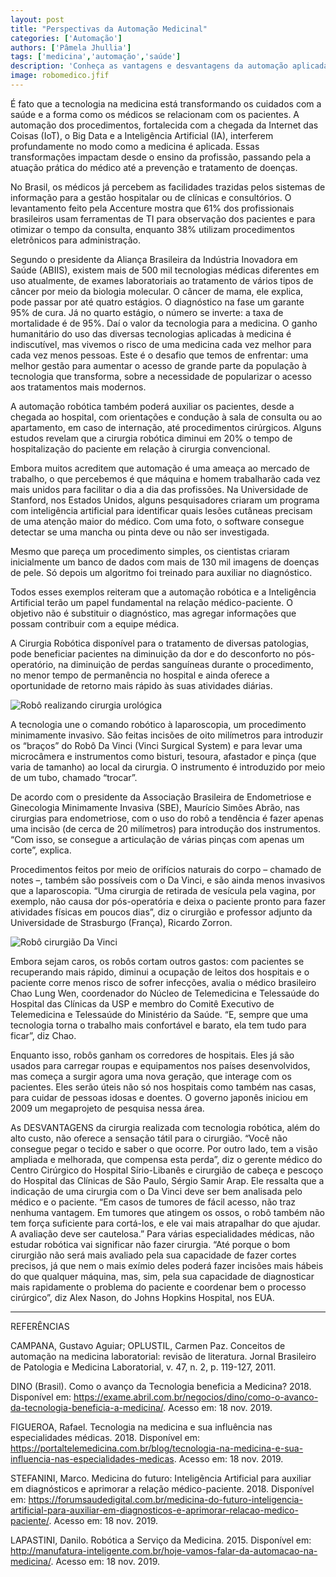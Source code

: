 ```yaml
---
layout: post
title: "Perspectivas da Automação Medicinal"
categories: ['Automação']
authors: ['Pâmela Jhullia'] 
tags: ['medicina','automação','saúde']
description: 'Conheça as vantagens e desvantagens da automação aplicada na medicina.'
image: robomedico.jfif
---
```


É fato que a tecnologia na medicina está transformando os cuidados com a saúde e a forma como os médicos se relacionam com os pacientes. A automação dos procedimentos, fortalecida com a chegada da Internet das Coisas (IoT), o Big Data e a Inteligência Artificial (IA), interferem profundamente no modo como a medicina é aplicada. Essas transformações impactam desde o ensino da profissão, passando pela a atuação prática do médico até a prevenção e tratamento de doenças.

No Brasil, os médicos já percebem as facilidades trazidas pelos sistemas de informação para a gestão hospitalar ou de clínicas e consultórios. O levantamento feito pela Accenture mostra que 61% dos profissionais brasileiros usam ferramentas de TI para observação dos pacientes e para otimizar o tempo da consulta, enquanto 38% utilizam procedimentos eletrônicos para administração.

Segundo o presidente da Aliança Brasileira da Indústria Inovadora em Saúde (ABIIS), existem mais de 500 mil tecnologias médicas diferentes em uso atualmente, de exames laboratoriais ao tratamento de vários tipos de câncer por meio da biologia molecular. O câncer de mama, ele explica, pode passar por até quatro estágios. O diagnóstico na fase um garante 95% de cura. Já no quarto estágio, o número se inverte: a taxa de mortalidade é de 95%. Daí o valor da tecnologia para a medicina. O ganho humanitário do uso das diversas tecnologias aplicadas à medicina é indiscutível, mas vivemos o risco de uma medicina cada vez melhor para cada vez menos pessoas. Este é o desafio que temos de enfrentar: uma melhor gestão para aumentar o acesso de grande parte da população à tecnologia que transforma, sobre a necessidade de popularizar o acesso aos tratamentos mais modernos.

A automação robótica também poderá auxiliar os pacientes, desde a chegada ao hospital, com orientações e condução à sala de consulta ou ao apartamento, em caso de internação, até procedimentos cirúrgicos. Alguns estudos revelam que a cirurgia robótica diminui em 20% o tempo de hospitalização do paciente em relação à cirurgia convencional.

Embora muitos acreditem que automação é uma ameaça ao mercado de trabalho, o que percebemos é que máquina e homem trabalharão cada vez mais unidos para facilitar o dia a dia das profissões. Na Universidade de Stanford, nos Estados Unidos, alguns pesquisadores criaram um programa com inteligência artificial para identificar quais lesões cutâneas precisam de uma atenção maior do médico. Com uma foto, o software consegue detectar se uma mancha ou pinta deve ou não ser investigada.

Mesmo que pareça um procedimento simples, os cientistas criaram inicialmente um banco de dados com mais de 130 mil imagens de doenças de pele. Só depois um algoritmo foi treinado para auxiliar no diagnóstico.

Todos esses exemplos reiteram que a automação robótica e a Inteligência Artificial terão um papel fundamental na relação médico-paciente. O objetivo não é substituir o diagnóstico, mas agregar informações que possam contribuir com a equipe médica.

A Cirurgia Robótica disponível para o tratamento de diversas patologias, pode beneficiar pacientes na diminuição da dor e do desconforto no pós-operatório, na diminuição de perdas sanguíneas durante o procedimento, no menor tempo de permanência no hospital e ainda oferece a oportunidade de retorno mais rápido às suas atividades diárias.

![Robô realizando cirurgia urológica](/42/images/post/robo4s.jpg)

A tecnologia une o comando robótico à laparoscopia, um procedimento minimamente invasivo. São feitas incisões de oito milímetros para introduzir os “braços” do Robô Da Vinci (Vinci Surgical System) e para levar uma microcâmera e instrumentos como bisturi, tesoura, afastador e pinça (que varia de tamanho) ao local da cirurgia. O instrumento é introduzido por meio de um tubo, chamado “trocar”.

De acordo com o presidente da Associação Brasileira de Endometriose e Ginecologia Minimamente Invasiva (SBE), Maurício Simões Abrão, nas cirurgias para endometriose, com o uso do robô a tendência é fazer apenas uma incisão (de cerca de 20 milímetros) para introdução dos instrumentos. “Com isso, se consegue a articulação de várias pinças com apenas um corte”, explica.

Procedimentos feitos por meio de orifícios naturais do corpo – chamado de notes –, também são possíveis com o Da Vinci, e são ainda menos invasivos que a laparoscopia. “Uma cirurgia de retirada de vesícula pela vagina, por exemplo, não causa dor pós-operatória e deixa o paciente pronto para fazer atividades físicas em poucos dias”, diz o cirurgião e professor adjunto da Universidade de Strasburgo (França), Ricardo Zorron.

![Robô cirurgião Da Vinci](/42/images/post/davinci.jfif)

Embora sejam caros, os robôs cortam outros gastos: com pacientes se recuperando mais rápido, diminui a ocupação de leitos dos hospitais e o paciente corre menos risco de sofrer infecções, avalia o médico brasileiro Chao Lung Wen, coordenador do Núcleo de Telemedicina e Telessaúde do Hospital das Clínicas da USP e membro do Comitê Executivo de Telemedicina e Telessaúde do Ministério da Saúde. “E, sempre que uma tecnologia torna o trabalho mais confortável e barato, ela tem tudo para ficar”, diz Chao.

Enquanto isso, robôs ganham os corredores de hospitais. Eles já são usados para carregar roupas e equipamentos nos países desenvolvidos, mas começa a surgir agora uma nova geração, que interage com os pacientes. Eles serão úteis não só nos hospitais como também nas casas, para cuidar de pessoas idosas e doentes. O governo japonês iniciou em 2009 um megaprojeto de pesquisa nessa área.

As DESVANTAGENS da cirurgia realizada com tecnologia robótica, além do alto custo, não oferece a sensação tátil para o cirurgião. “Você não consegue pegar o tecido e saber o que ocorre. Por outro lado, tem a visão ampliada e melhorada, que compensa esta perda”, diz o gerente médico do Centro Cirúrgico do Hospital Sírio-Libanês e cirurgião de cabeça e pescoço do Hospital das Clínicas de São Paulo, Sérgio Samir Arap. Ele ressalta que a indicação de uma cirurgia com o Da Vinci deve ser bem analisada pelo médico e o paciente. “Em casos de tumores de fácil acesso, não traz nenhuma vantagem. Em tumores que atingem os ossos, o robô também não tem força suficiente para cortá-los, e ele vai mais atrapalhar do que ajudar. A avaliação deve ser cautelosa.”
Para várias especialidades médicas, não estudar robótica vai significar não fazer cirurgia. “Até porque o bom cirurgião não será mais avaliado pela sua capacidade de fazer cortes precisos, já que nem o mais exímio deles poderá fazer incisões mais hábeis do que qualquer máquina, mas, sim, pela sua capacidade de diagnosticar mais rapidamente o problema do paciente e coordenar bem o processo cirúrgico”, diz Alex Nason, do Johns Hopkins Hospital, nos EUA.

___________________________________________________________________

REFERÊNCIAS

CAMPANA, Gustavo Aguiar; OPLUSTIL, Carmen Paz. Conceitos de automação na medicina laboratorial: revisão de literatura. Jornal Brasileiro de Patologia e Medicina Laboratorial, v. 47, n. 2, p. 119-127, 2011.

DINO (Brasil). Como o avanço da Tecnologia beneficia a Medicina? 2018. Disponível em: <https://exame.abril.com.br/negocios/dino/como-o-avanco-da-tecnologia-beneficia-a-medicina/>. Acesso em: 18 nov. 2019.

FIGUEROA, Rafael. Tecnologia na medicina e sua influência nas especialidades médicas. 2018. Disponível em: <https://portaltelemedicina.com.br/blog/tecnologia-na-medicina-e-sua-influencia-nas-especialidades-medicas>. Acesso em: 18 nov. 2019.

STEFANINI, Marco. Medicina do futuro: Inteligência Artificial para auxiliar em diagnósticos e aprimorar a relação médico-paciente. 2018. Disponível em: <https://forumsaudedigital.com.br/medicina-do-futuro-inteligencia-artificial-para-auxiliar-em-diagnosticos-e-aprimorar-relacao-medico-paciente/>. Acesso em: 18 nov. 2019.

LAPASTINI, Danilo. Robótica a Serviço da Medicina. 2015. Disponível em: <http://manufatura-inteligente.com.br/hoje-vamos-falar-da-automacao-na-medicina/>. Acesso em: 18 nov. 2019.
